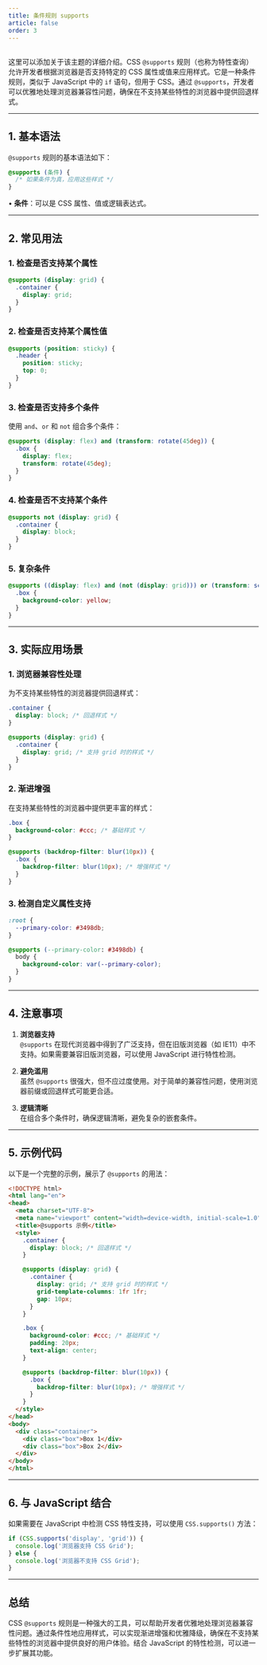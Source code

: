 ```yaml
---
title: 条件规则 supports
article: false
order: 3
---
```


## 

这里可以添加关于该主题的详细介绍。CSS `@supports` 规则（也称为特性查询）允许开发者根据浏览器是否支持特定的 CSS 属性或值来应用样式。它是一种条件规则，类似于 JavaScript 中的 `if` 语句，但用于 CSS。通过 `@supports`，开发者可以优雅地处理浏览器兼容性问题，确保在不支持某些特性的浏览器中提供回退样式。

---

## 1. 基本语法
`@supports` 规则的基本语法如下：
```css
@supports (条件) {
  /* 如果条件为真，应用这些样式 */
}
```

• **条件**：可以是 CSS 属性、值或逻辑表达式。

---

## 2. 常见用法
### 1. 检查是否支持某个属性
```css
@supports (display: grid) {
  .container {
    display: grid;
  }
}
```

### 2. 检查是否支持某个属性值
```css
@supports (position: sticky) {
  .header {
    position: sticky;
    top: 0;
  }
}
```

### 3. 检查是否支持多个条件
使用 `and`、`or` 和 `not` 组合多个条件：
```css
@supports (display: flex) and (transform: rotate(45deg)) {
  .box {
    display: flex;
    transform: rotate(45deg);
  }
}
```

### 4. 检查是否不支持某个条件
```css
@supports not (display: grid) {
  .container {
    display: block;
  }
}
```

### 5. 复杂条件
```css
@supports ((display: flex) and (not (display: grid))) or (transform: scale(2)) {
  .box {
    background-color: yellow;
  }
}
```

---

## 3. 实际应用场景
### 1. 浏览器兼容性处理
为不支持某些特性的浏览器提供回退样式：
```css
.container {
  display: block; /* 回退样式 */
}

@supports (display: grid) {
  .container {
    display: grid; /* 支持 grid 时的样式 */
  }
}
```

### 2. 渐进增强
在支持某些特性的浏览器中提供更丰富的样式：
```css
.box {
  background-color: #ccc; /* 基础样式 */
}

@supports (backdrop-filter: blur(10px)) {
  .box {
    backdrop-filter: blur(10px); /* 增强样式 */
  }
}
```

### 3. 检测自定义属性支持
```css
:root {
  --primary-color: #3498db;
}

@supports (--primary-color: #3498db) {
  body {
    background-color: var(--primary-color);
  }
}
```

---

## 4. 注意事项
1. **浏览器支持**  
   `@supports` 在现代浏览器中得到了广泛支持，但在旧版浏览器（如 IE11）中不支持。如果需要兼容旧版浏览器，可以使用 JavaScript 进行特性检测。

2. **避免滥用**  
   虽然 `@supports` 很强大，但不应过度使用。对于简单的兼容性问题，使用浏览器前缀或回退样式可能更合适。

3. **逻辑清晰**  
   在组合多个条件时，确保逻辑清晰，避免复杂的嵌套条件。

---

## 5. 示例代码
以下是一个完整的示例，展示了 `@supports` 的用法：

```html
<!DOCTYPE html>
<html lang="en">
<head>
  <meta charset="UTF-8">
  <meta name="viewport" content="width=device-width, initial-scale=1.0">
  <title>@supports 示例</title>
  <style>
    .container {
      display: block; /* 回退样式 */
    }

    @supports (display: grid) {
      .container {
        display: grid; /* 支持 grid 时的样式 */
        grid-template-columns: 1fr 1fr;
        gap: 10px;
      }
    }

    .box {
      background-color: #ccc; /* 基础样式 */
      padding: 20px;
      text-align: center;
    }

    @supports (backdrop-filter: blur(10px)) {
      .box {
        backdrop-filter: blur(10px); /* 增强样式 */
      }
    }
  </style>
</head>
<body>
  <div class="container">
    <div class="box">Box 1</div>
    <div class="box">Box 2</div>
  </div>
</body>
</html>
```

---

## 6. 与 JavaScript 结合
如果需要在 JavaScript 中检测 CSS 特性支持，可以使用 `CSS.supports()` 方法：

```javascript
if (CSS.supports('display', 'grid')) {
  console.log('浏览器支持 CSS Grid');
} else {
  console.log('浏览器不支持 CSS Grid');
}
```

---

## 总结
CSS `@supports` 规则是一种强大的工具，可以帮助开发者优雅地处理浏览器兼容性问题。通过条件性地应用样式，可以实现渐进增强和优雅降级，确保在不支持某些特性的浏览器中提供良好的用户体验。结合 JavaScript 的特性检测，可以进一步扩展其功能。

